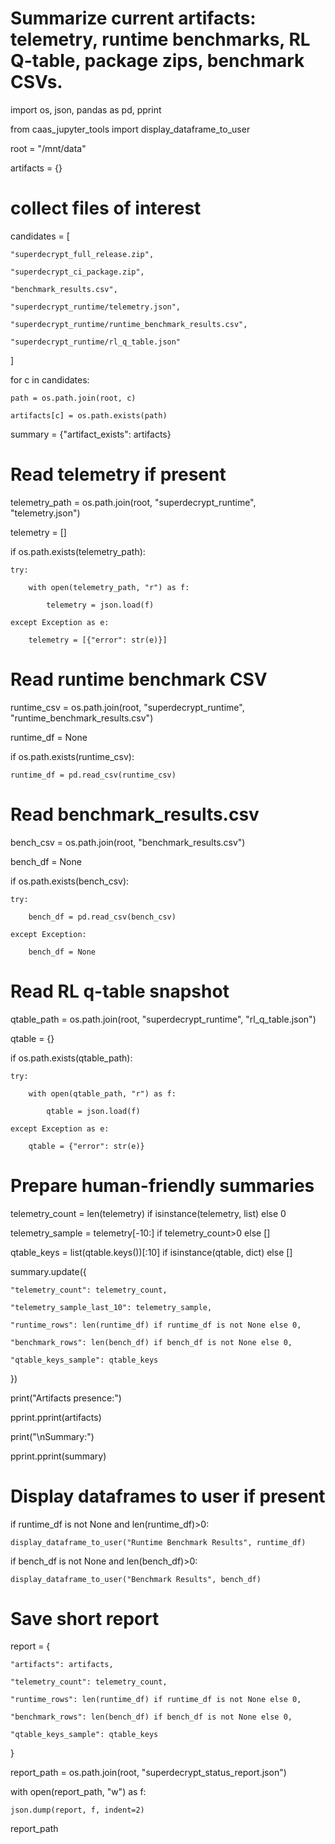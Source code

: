 # Summarize current artifacts: telemetry, runtime benchmarks, RL Q-table, package zips, benchmark CSVs.

import os, json, pandas as pd, pprint

from caas_jupyter_tools import display_dataframe_to_user



root = "/mnt/data"

artifacts = {}



# collect files of interest

candidates = [

    "superdecrypt_full_release.zip",

    "superdecrypt_ci_package.zip",

    "benchmark_results.csv",

    "superdecrypt_runtime/telemetry.json",

    "superdecrypt_runtime/runtime_benchmark_results.csv",

    "superdecrypt_runtime/rl_q_table.json"

]



for c in candidates:

    path = os.path.join(root, c)

    artifacts[c] = os.path.exists(path)



summary = {"artifact_exists": artifacts}



# Read telemetry if present

telemetry_path = os.path.join(root, "superdecrypt_runtime", "telemetry.json")

telemetry = []

if os.path.exists(telemetry_path):

    try:

        with open(telemetry_path, "r") as f:

            telemetry = json.load(f)

    except Exception as e:

        telemetry = [{"error": str(e)}]



# Read runtime benchmark CSV

runtime_csv = os.path.join(root, "superdecrypt_runtime", "runtime_benchmark_results.csv")

runtime_df = None

if os.path.exists(runtime_csv):

    runtime_df = pd.read_csv(runtime_csv)



# Read benchmark_results.csv

bench_csv = os.path.join(root, "benchmark_results.csv")

bench_df = None

if os.path.exists(bench_csv):

    try:

        bench_df = pd.read_csv(bench_csv)

    except Exception:

        bench_df = None



# Read RL q-table snapshot

qtable_path = os.path.join(root, "superdecrypt_runtime", "rl_q_table.json")

qtable = {}

if os.path.exists(qtable_path):

    try:

        with open(qtable_path, "r") as f:

            qtable = json.load(f)

    except Exception as e:

        qtable = {"error": str(e)}



# Prepare human-friendly summaries

telemetry_count = len(telemetry) if isinstance(telemetry, list) else 0

telemetry_sample = telemetry[-10:] if telemetry_count>0 else []



qtable_keys = list(qtable.keys())[:10] if isinstance(qtable, dict) else []



summary.update({

    "telemetry_count": telemetry_count,

    "telemetry_sample_last_10": telemetry_sample,

    "runtime_rows": len(runtime_df) if runtime_df is not None else 0,

    "benchmark_rows": len(bench_df) if bench_df is not None else 0,

    "qtable_keys_sample": qtable_keys

})



print("Artifacts presence:")

pprint.pprint(artifacts)

print("\nSummary:")

pprint.pprint(summary)



# Display dataframes to user if present

if runtime_df is not None and len(runtime_df)>0:

    display_dataframe_to_user("Runtime Benchmark Results", runtime_df)

if bench_df is not None and len(bench_df)>0:

    display_dataframe_to_user("Benchmark Results", bench_df)



# Save short report

report = {

    "artifacts": artifacts,

    "telemetry_count": telemetry_count,

    "runtime_rows": len(runtime_df) if runtime_df is not None else 0,

    "benchmark_rows": len(bench_df) if bench_df is not None else 0,

    "qtable_keys_sample": qtable_keys

}

report_path = os.path.join(root, "superdecrypt_status_report.json")

with open(report_path, "w") as f:

    json.dump(report, f, indent=2)



report_path

